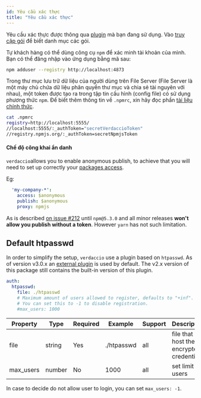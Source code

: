 ```yaml
---
id: Yêu cầu xác thực
title: "Yêu cầu xác thực"
---
```

Yêu cầu xác thực được thông qua [plugin](plugins.md) mà bạn đang sử dụng. Vào [truy cập gói](packages.md) để biết danh mục các gói.

Tự khách hàng có thể dùng công cụ `npm` để xác minh tài khoản của mình. Bạn có thể đăng nhập vào ứng dụng bằng mã sau:

```bash
npm adduser --registry http://localhost:4873
```

Trong thư mục lưu trữ dữ liệu của người dùng trên File Server (File Server là một máy chủ chứa dữ liệu phân quyền thư mục và chia sẻ tài nguyên với nhau), một token được tạo ra trong tập tin cấu hình (config file) có sử dụng phương thức `npm`. Để biết thêm thông tin về `.npmrc`, xin hãy đọc phần [tài liệu chính thức](https://docs.npmjs.com/files/npmrc).

```bash
cat .npmrc
registry=http://localhost:5555/
//localhost:5555/:_authToken="secretVerdaccioToken"
//registry.npmjs.org/:_authToken=secretNpmjsToken
```

#### Chế độ công khai ẩn danh

`verdaccio`allows you to enable anonymous publish, to achieve that you will need to set up correctly your [packages access](packages.md).

Eg:

```yaml
  'my-company-*':
    access: $anonymous
    publish: $anonymous
    proxy: npmjs
```

As is described [on issue #212](https://github.com/verdaccio/verdaccio/issues/212#issuecomment-308578500) until `npm@5.3.0` and all minor releases **won't allow you publish without a token**. However `yarn` has not such limitation.

## Default htpasswd

In order to simplify the setup, `verdaccio` use a plugin based on `htpasswd`. As of version v3.0.x an [external plugin](https://github.com/verdaccio/verdaccio-htpasswd) is used by default. The v2.x version of this package still contains the built-in version of this plugin.

```yaml
auth:
  htpasswd:
    file: ./htpasswd
    # Maximum amount of users allowed to register, defaults to "+inf".
    # You can set this to -1 to disable registration.
    #max_users: 1000
```

| Property  | Type   | Required | Example    | Support | Description                              |
| --------- | ------ | -------- | ---------- | ------- | ---------------------------------------- |
| file      | string | Yes      | ./htpasswd | all     | file that host the encrypted credentials |
| max_users | number | No       | 1000       | all     | set limit of users                       |

In case to decide do not allow user to login, you can set `max_users: -1`.